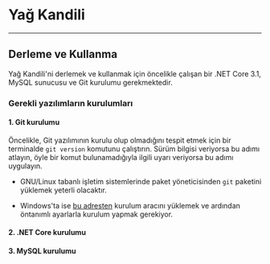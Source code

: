 # Yağ Kandili
---
## Derleme ve Kullanma
Yağ Kandili'ni derlemek ve kullanmak için öncelikle çalışan bir .NET Core 3.1, MySQL sunucusu ve Git kurulumu gerekmektedir.

### Gerekli yazılımların kurulumları
#### 1. Git kurulumu
Öncelikle, Git yazılımının kurulu olup olmadığını tespit etmek için bir terminalde `git version` komutunu çalıştırın. Sürüm bilgisi veriyorsa bu adımı atlayın, öyle bir komut bulunamadığıyla ilgili uyarı veriyorsa bu adımı uygulayın.

* GNU/Linux tabanlı işletim sistemlerinde paket yöneticisinden `git` paketini yüklemek yeterli olacaktır.

* Windows'ta ise [bu adresten](https://git-scm.com/download/win) kurulum aracını yüklemek ve ardından öntanımlı ayarlarla kurulum yapmak gerekiyor.

#### 2. .NET Core kurulumu

#### 3. MySQL kurulumu